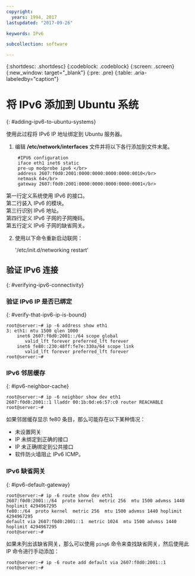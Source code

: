 ```yaml
---
copyright:
  years: 1994, 2017
lastupdated: "2017-09-26"

keywords: IPv6

subcollection: software

---
```

{:shortdesc: .shortdesc}
{:codeblock: .codeblock}
{:screen: .screen}
{:new_window: target="_blank"}
{:pre: .pre}
{:table: .aria-labeledby="caption"}

# 将 IPv6 添加到 Ubuntu 系统
{: #adding-ipv6-to-ubuntu-systems}

使用此过程将 IPv6 IP 地址绑定到 Ubuntu 服务器。

1. 编辑 **/etc/network/interfaces** 文件并将以下各行添加到文件末尾。

		#IPV6 configuration
	    iface eth1 inet6 static
	    pre-up modprobe ipv6 </br>
	    address 2607:f0d0:2001:0000:0000:0000:0000:0010</br>
	    netmask 64</br>
		gateway 2607:f0d0:2001:0000:0000:0000:0000:0001</br>
  第一行定义系统使用 IPv6 的接口。</br>
  第二行装入 IPv6 的模块。<br/>
  第三行识别 IPv6 地址。<br/>
  第四行定义 IPv6 子网的子网掩码。<br/>
  第五行定义 IPv6 子网的缺省网关。



2. 使用以下命令重新启动联网：

	'/etc/init.d/networking restart'

## 验证 IPv6 连接
{: #verifying-ipv6-connectivity}

### 验证 IPv6 IP 是否已绑定
{: #verify-that-ipv6-ip-is-bound}

    root@server:~# ip -6 address show eth1
    3: eth1: mtu 1500 qlen 1000
        inet6 2607:f0d0:2001::/64 scope global
           valid_lft forever preferred_lft forever
        inet6 fe80::230:48ff:fe7e:330a/64 scope link
           valid_lft forever preferred_lft forever
    root@server:~#


### IPv6 邻居缓存
{: #ipv6-neighbor-cache}

    root@server:~# ip -6 neighbor show dev eth1
    2607:f0d0:2001::1 lladdr 00:1b:0d:e6:57:c0 router REACHABLE
    root@server:~#

如果邻居缓存显示 fe80 条目，那么可能存在以下某种情况：
- 未设置网关
- IP 未绑定到正确的接口
- IP 未正确绑定到公共接口
- 软件防火墙阻止 IPv6 ICMP。

### IPv6 缺省网关
{: #ipv6-default-gateway}

    root@server:~# ip -6 route show dev eth1
    2607:f0d0:2001::/64  proto kernel  metric 256  mtu 1500 advmss 1440 hoplimit 4294967295
    fe80::/64  proto kernel  metric 256  mtu 1500 advmss 1440 hoplimit 4294967295
    default via 2607:f0d0:2001::1  metric 1024  mtu 1500 advmss 1440 hoplimit 4294967295
    root@server:~#

如果未列出该缺省网关，那么可以使用 `ping6` 命令来查找缺省网关，然后使用此 IP 命令进行手动添加：

    root@server:~# ip -6 route add default via 2607:f0d0:2001::1
    root@server:~#
